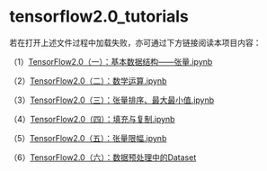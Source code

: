 # tensorflow2.0_tutorials

若在打开上述文件过程中加载失败，亦可通过下方链接阅读本项目内容：


（1）[TensorFlow2.0（一）：基本数据结构——张量.ipynb](https://www.cnblogs.com/chenhuabin/p/11561633.html)  

（2）[TensorFlow2.0（二）：数学运算.ipynb](https://www.cnblogs.com/chenhuabin/p/11594239.html)  

（3）[TensorFlow2.0（三）：张量排序、最大最小值.ipynb](https://www.cnblogs.com/chenhuabin/p/11617663.html)  

（4）[TensorFlow2.0（四）：填充与复制.ipynb](https://www.cnblogs.com/chenhuabin/p/11631089.html)  

（5）[TensorFlow2.0（五）：张量限幅.ipynb](https://www.cnblogs.com/chenhuabin/p/11638224.html)  

（6）[TensorFlow2.0（六）：数据预处理中的Dataset](https://www.cnblogs.com/chenhuabin/p/11669452.html)  



